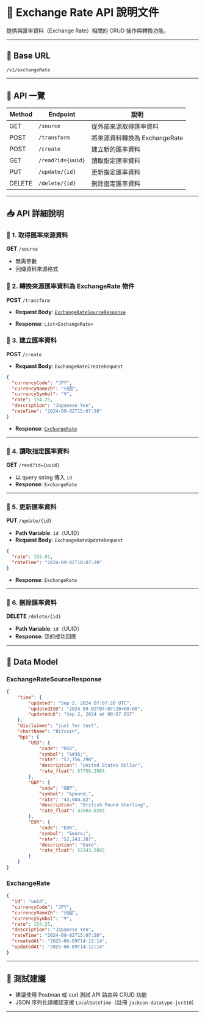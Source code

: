 # 📘 Exchange Rate API 說明文件

提供與匯率資料（Exchange Rate）相關的 CRUD 操作與轉換功能。

---

## 🧭 Base URL

```
/v1/exchangeRate
```

---

## 📡 API 一覽

| Method | Endpoint          | 說明                        |
| ------ | ----------------- | -------------------------- |
| GET    | `/source`         | 從外部來源取得匯率資料         |
| POST   | `/transform`      | 將來源資料轉換為 ExchangeRate |
| POST   | `/create`         | 建立新的匯率資料              |
| GET    | `/read?id={uuid}` | 讀取指定匯率資料              |
| PUT    | `/update/{id}`    | 更新指定匯率資料              |
| DELETE | `/delete/{id}`    | 刪除指定匯率資料              |

---

## 📥 API 詳細說明

### 🔹 1. 取得匯率來源資料

**GET** `/source`

* 無需參數
* 回傳資料來源格式

### 🔹 2. 轉換來源匯率資料為 ExchangeRate 物件

**POST** `/transform`

* **Request Body**: [`ExchangeRateSourceResponse`](#exchangeratesourceresponse)

* **Response**: `List<ExchangeRate>`

### 🔹 3. 建立匯率資料

**POST** `/create`

* **Request Body**: `ExchangeRateCreateRequest`

```json
{
  "currencyCode": "JPY",
  "currencyNameZh": "日圓",
  "currencySymbol": "¥",
  "rate": 154.25,
  "description": "Japanese Yen",
  "rateTime": "2024-09-02T15:07:20"
}
```

* **Response**: [`ExchangeRate`](#exchangerate)

---

### 🔹 4. 讀取指定匯率資料

**GET** `/read?id={uuid}`

* 以 query string 傳入 `id`
* **Response**: `ExchangeRate`

---

### 🔹 5. 更新匯率資料

**PUT** `/update/{id}`

* **Path Variable**: `id`（UUID）
* **Request Body**: `ExchangeRateUpdateRequest`

```json
{
  "rate": 155.01,
  "rateTime": "2024-09-02T18:07:20"
}
```

* **Response**: `ExchangeRate`

---

### 🔹 6. 刪除匯率資料

**DELETE** `/delete/{id}`

* **Path Variable**: `id`（UUID）
* **Response**: 空的成功回應

---

## 📘 Data Model

### ExchangeRateSourceResponse

```json
{
    "time": {
        "updated": "Sep 2, 2024 07:07:20 UTC",
        "updatedISO": "2024-09-02T07:07:20+00:00",
        "updateduk": "Sep 2, 2024 at 08:07 BST"
    },
    "disclaimer": "just for test",
    "chartName": "Bitcoin",
    "bpi": {
        "USD": {
            "code": "USD",
            "symbol": "&#36;",
            "rate": "57,756.298",
            "description": "United States Dollar",
            "rate_float": 57756.2984
        },
        "GBP": {
            "code": "GBP",
            "symbol": "&pound;",
            "rate": "43,984.02",
            "description": "British Pound Sterling",
            "rate_float": 43984.0203
        },
        "EUR": {
            "code": "EUR",
            "symbol": "&euro;",
            "rate": "52,243.287",
            "description": "Euro",
            "rate_float": 52243.2865
        }
    }
}
```

### ExchangeRate

```json
{
  "id": "uuid",
  "currencyCode": "JPY",
  "currencyNameZh": "日圓",
  "currencySymbol": "¥",
  "rate": 154.25,
  "description": "Japanese Yen",
  "rateTime": "2024-09-02T15:07:20",
  "createdAt": "2025-06-09T14:12:14",
  "updatedAt": "2025-06-09T14:12:14"
}
```

---

## 🧪 測試建議

* 建議使用 Postman 或 curl 測試 API 路由與 CRUD 功能
* JSON 序列化請確認支援 `LocalDateTime`（註冊 `jackson-datatype-jsr310`）

---

